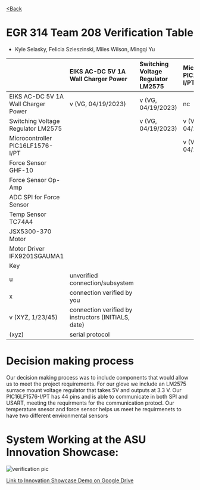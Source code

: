 [<Back](https://team-208-github-io.github.io/egr314-team208.github.io/)

# EGR 314 Team 208 Verification Table 
* Kyle Selasky, Felicia Szleszinski, Miles Wilson, Mingqi Yu											

| |EIKS AC-DC 5V 1A Wall Charger Power|Switching Voltage Regulator LM2575|Microcontroller PIC16F18876-I/PT|Force Sensor GHF-10|Force Sensor Op-Amp|ADC SPI for Force Sensor|Temp Sensor TC74A4|JSX5300-370 Motor|Motor Driver IFX9201SGAUMA1|
|:----|:----|:----|:----|:----|:----|:----|:----|:----|:----|
|EIKS AC-DC 5V 1A Wall Charger Power|v (VG, 04/19/2023)|v (VG, 04/19/2023)|nc|nc|nc|nc|nc|nc|nc|
|Switching Voltage Regulator LM2575| |v (VG, 04/19/2023)|v (VG, 04/19/2023)|nc|nc|nc|nc|nc|nc|
|Microcontroller PIC16LF1576-I/PT| | |v (VG, 04/19/2023)|nc|nc|v (VG, 04/20/2023)|v(VG, 04/19/2023)|nc|v (VG, 04/19/2023)|
|Force Sensor GHF-10| | | |v (VG, 04/20/2023)|v (VG, 04/20/2023)|nc|nc|nc|nc|
|Force Sensor Op-Amp| | | | |v (VG, 04/20/2023)|v (VG, 04/20/2023)|nc|nc|nc|
|ADC SPI for Force Sensor| | | | | |u|nc|nc|nc|
|Temp Sensor TC74A4| | | | | | |v (VG, 04/19/2023)|nc|nc|
|JSX5300-370 Motor| | | | | | | |v (VG, 04/19/2023)|v (VG, 04/19/2023)|
|Motor Driver IFX9201SGAUMA1| | | | | | | | |v (VG, 04/19/2023)|
|Key| | | | | | | | | |
|u|unverified connection/subsystem| | | | | | | | |
|x|connection verified by you| | | | | | | | |
|v (XYZ, 1/23/45)|connection verified by instructors (INITIALS, date)| | | | | | | | |
|(xyz)|serial protocol| | | | | | | | |

# Decision making process
  Our decision making process was to include components that would allow us to meet the project requirements. For our glove we include an LM2575 surrace mount voltage regulator that takes 5V and outputs at 3.3 V. Our PIC16LF1576-I/PT has 44 pins and is able to communicate in both SPI and USART, meeting the requirments for the communication protocl. Our temperature snesor and force sensor helps us meet he requirmenets to have two different environmental sensors


# System Working at the ASU Innovation Showcase:

![verification pic](https://user-images.githubusercontent.com/122938115/235548959-5a52d474-cf31-4234-8153-94767c5ff151.jpg)

[Link to Innovation Showcase Demo on Google Drive](https://drive.google.com/drive/u/1/folders/150sbrrwfcBK8OzjsMLOthqIVqgtNKn3C)
